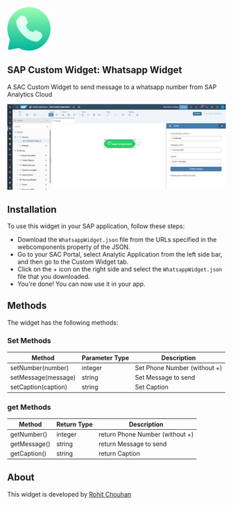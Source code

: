 

<img src="https://raw.githubusercontent.com/SAP-Custom-Widget/WhatsappWidget/main/icon.png" width="100">

## SAP Custom Widget: Whatsapp Widget
A SAC Custom Widget to send message to a whatsapp number from SAP Analytics Cloud

![preview](https://raw.githubusercontent.com/SAP-Custom-Widget/WhatsappWidget/main/screenshot.png)

## Installation
To use this widget in your SAP application, follow these steps:

- Download the `WhatsappWidget.json` file from the URLs specified in the webcomponents property of the JSON.
- Go to your SAC Portal, select Analytic Application from the left side bar, and then go to the Custom Widget tab.
- Click on the + icon on the right side and select the `WhatsappWidget.json` file that you downloaded.
- You're done! You can now use it in your app.

## Methods
The widget has the following methods:

### Set Methods

|  Method | Parameter Type  | Description  |
| ------------ | ------------ | ------------ |
| setNumber(number) | integer |  Set Phone Number (without +) |
| setMessage(message) | string |  Set Message to send |
| setCaption(caption) | string |  Set Caption |

### get Methods

|  Method | Return Type | Description  |
| ------------ | ------------ | ------------ |
| getNumber()  | integer |  return Phone Number (without +) |
| getMessage()  | string |  return Message to send |
| getCaption()  | string |  return Caption |

## About
This widget is developed by [Rohit Chouhan](http://linkedin.com/in/itsrohitchouhan "Rohit Chouhan")

